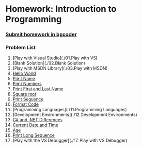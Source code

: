 Homework: Introduction to Programming
=====================================

### [Submit homework in bgcoder](http://bgcoder.com/Contests/314/CSharp-Fundamentals-01-Introduction-to-Programming)

### Problem List

1. [Play with Visual Studio](./01.Play with VS)
1. [Blank Solution](./02.Blank Solution)
1. [Play with MSDN Library](./03.Play with MSDN)
1. [Hello World](./04.Hello-World)
1. [Print Name](./05.Print-Name)
1. [Print Numbers](./06.Print-Numbers)
1. [Print First and Last Name](./07.Print-Names)
1. [Square root](./08.Square-Root)
1. [Print Sequence](./09.Print-Sequence)
1. [Format Code](./10.Format-Code)
1. [Programming Languages](./11.Programming Languages)
1. [Development Environments](./12.Development Environments)
1. [C# and .NET Differences](./13.C%23%20and%20.NET)
1. [Current Date and Time](./14.Current-Date-and-Time)
1. [Age](./15.Age)
1. [Print Long Sequence](./16.Print-Long-Sequence)
1. [Play with the VS Debugger](./17. Play with VS Debugger)
